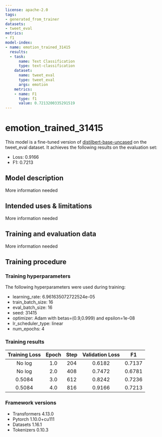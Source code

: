```yaml
---
license: apache-2.0
tags:
- generated_from_trainer
datasets:
- tweet_eval
metrics:
- f1
model-index:
- name: emotion_trained_31415
  results:
  - task:
      name: Text Classification
      type: text-classification
    dataset:
      name: tweet_eval
      type: tweet_eval
      args: emotion
    metrics:
    - name: F1
      type: f1
      value: 0.7213200335291519
---
```


<!-- This model card has been generated automatically according to the information the Trainer had access to. You
should probably proofread and complete it, then remove this comment. -->

# emotion_trained_31415

This model is a fine-tuned version of [distilbert-base-uncased](https://huggingface.co/distilbert-base-uncased) on the tweet_eval dataset.
It achieves the following results on the evaluation set:
- Loss: 0.9166
- F1: 0.7213

## Model description

More information needed

## Intended uses & limitations

More information needed

## Training and evaluation data

More information needed

## Training procedure

### Training hyperparameters

The following hyperparameters were used during training:
- learning_rate: 6.961635072722524e-05
- train_batch_size: 16
- eval_batch_size: 16
- seed: 31415
- optimizer: Adam with betas=(0.9,0.999) and epsilon=1e-08
- lr_scheduler_type: linear
- num_epochs: 4

### Training results

| Training Loss | Epoch | Step | Validation Loss | F1     |
|:-------------:|:-----:|:----:|:---------------:|:------:|
| No log        | 1.0   | 204  | 0.6182          | 0.7137 |
| No log        | 2.0   | 408  | 0.7472          | 0.6781 |
| 0.5084        | 3.0   | 612  | 0.8242          | 0.7236 |
| 0.5084        | 4.0   | 816  | 0.9166          | 0.7213 |


### Framework versions

- Transformers 4.13.0
- Pytorch 1.10.0+cu111
- Datasets 1.16.1
- Tokenizers 0.10.3
